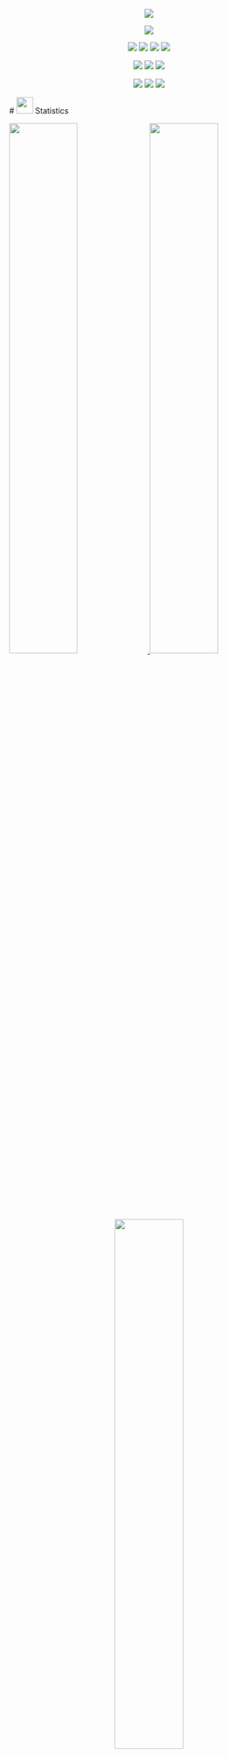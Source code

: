 
 <p align="center">
        <a href="https://github.com/DenverCoder1/readme-typing-svg"><img src="https://readme-typing-svg.herokuapp.com?lines=Hello....!!;I'm+Rajip+Maharjan.;I+love+learning.;I+love+spreading+knowledge.;&center=true&width=500&height=50"></a>
      </p>
       <p>
      <div align="center" target="_blank">
        <img src="https://img.shields.io/github/followers/rajipmhz?style=social"
        </a>
      </div>
      </p>
      <p>
      <div align="center">
        <img src="https://img.shields.io/badge/Python-000000?style=for-the-badge&logo=python&logoColor=ffdd54">
        <img src="https://img.shields.io/badge/JavaScript-033268.svg?style=for-the-badge&logo=javascript&logoColor=F7E017">
        <img src="https://img.shields.io/badge/HTML5-ab5337.svg?style=for-the-badge&logo=html5&logoColor=white">
        <img src="https://img.shields.io/badge/CSS-832f18.svg?style=for-the-badge&logo=CSS3&logoColor=white">
      </div>
      </p>
      <p>
      <div align="center">
        <img src="https://img.shields.io/badge/Django-55355d.svg?style=for-the-badge&logo=django&logoColor=white">
        <img src="https://img.shields.io/badge/GitHub-%23121011.svg?style=for-the-badge&logo=github&logoColor=white">
        <img src="https://img.shields.io/badge/Git-726c74.svg?style=for-the-badge&logo=git&logoColor=white">
        </div>
      </p>
      <p>
      <div align="center">
        <img src="https://img.shields.io/badge/Pycharm-FBE600.svg?style=for-the-badge&logo=pycharm&logoColor=white">
        <img src="https://img.shields.io/badge/Visual%20Studio%20Code-0078d7.svg?style=for-the-badge&logo=visual-studio-code&logoColor=white">
        <img src="https://img.shields.io/badge/-Stackoverflow-FE7A16?style=for-the-badge&logo=stack-overflow&logoColor=white">
        </div>
      </p>
    # <img src="https://media4.giphy.com/media/MIGbtLZoVjbl0bYbAd/giphy.gif?cid=ecf05e472t2h0i8d7dcjaoau9iqtchhr899hxmpxzzgc7lyw&rid=giphy.gif" width="30"> Statistics
      <br/>
      <p align="left">
        <a href="http://RajipMaharjan.com/">
          <img width="49.5%" src="https://github-readme-stats.vercel.app/api?username=rajipmhz&show_icons=true&include_all_commits=true&theme=radical&hide_border=true">
          <img width="49.5%" src="https://github-readme-streak-stats.herokuapp.com/?user=rajipmhz&theme=radical&hide_border=true">		  
        </a>
      </p>
      <br>
 <p align="center">
        <a href="http://RajipMaharjan.com/">
          <img width="49.5%" src="https://github-readme-stats.vercel.app/api/top-langs/?username=rajipmhz&theme=radical&bg_color=282828&hide_border=true&include_all_commits=true&count_private=true&layout=compact">
        </a>
      </p>
      <p align="center"><img src="https://profile-counter.glitch.me/{rajipmhz}/count.svg"></p>
      ## <img src="https://user-images.githubusercontent.com/82110564/189553856-2e7f8f30-80b4-484f-bfaa-9e5eb10f24e5.gif" width="30">About Me
     My name is Rajip.I'm the first year student of BSC.CSIT and i am currently doing my bachelors from Ngarjuna  College of Information Technology.
    i m interested in web designing and software development.
      When I first started programming I wanted to learnProgramming applications . My goal was for it to function similar to the Scratch programming language and complete it in time for my first year as a Physics and Astronomy student at the Tribhuwan University. 
      Most recently I learned a lot about business and finance to help our growing company. 
